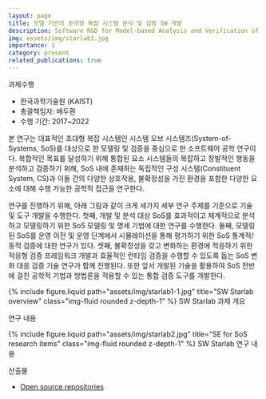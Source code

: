 ```yaml
---
layout: page
title: 모델 기반의 초대형 복잡 시스템 분석 및 검증 SW 개발
description: Software R&D for Model-based Analysis and Verification of Higher-order Large Complex System
img: assets/img/starlab1.jpg
importance: 1
category: present
related_publications: true
---
```



과제수행
- 한국과학기술원 (KAIST)
- 총괄책임자: 배두환
- 수행 기간: 2017~2022

본 연구는 대표적인 초대형 복잡 시스템인 시스템 오브 시스템즈(System-of-Systems, SoS)를 대상으로 한 모델링 및 검증을 중심으로 한 소프트웨어 공학 연구이다. 
복합적인 목표를 달성하기 위해 통합된 요소 시스템들의 복잡하고 창발적인 행동을 분석하고 검증하기 위해, SoS 내에 존재하는 독립적인 구성 시스템(Constituent System, CS)과 이들 간의 다양한 상호작용, 불확정성을 가진 환경을 포함한 다양한 요소에 대해 수행 가능한 공학적 접근을 연구한다.

연구를 진행하기 위해, 아래 그림과 같이 크게 세가지 세부 연구 주제를 기준으로 기술 및 도구 개발을 수행한다. 
첫째, 개발 및 분석 대상 SoS를 효과적이고 체계적으로 분석하고 모델링하기 위한 SoS 모델링 및 명세 기법에 대한 연구를 수행한다. 
둘째, 모델링된 SoS를 운영 이전 및 운영 단계에서 시뮬레이션을 통해 평가하기 위한 SoS 통계적/동적 검증에 대한 연구가 있다. 
셋째, 불확정성을 갖고 변화하는 환경에 적응하기 위한 적응형 검증 프레임워크 개발과 효율적인 런타임 검증을 수행할 수 있도록 돕는 SoS 변화 대응 검증 기술 연구가 함께 진행된다. 
또한 앞서 개발된 기술을 활용하여 SoS 전반에 걸친 공학적 기법과 방법론을 적용할 수 있는 통합 검증 도구를 개발한다.

{% include figure.liquid path="assets/img/starlab1-1.jpg" title="SW Starlab overview" class="img-fluid rounded z-depth-1" %}
SW Starlab 과제 개요

연구 내용

{% include figure.liquid path="assets/img/starlab2.jpg" title="SE for SoS research items" class="img-fluid rounded z-depth-1" %}
SW Starlab 연구 내용

산출물
- [Open source repositories](https://github.com/orgs/KAIST-SE-Lab/repositories)
